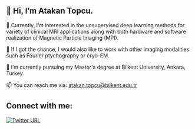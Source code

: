 
## 👋 Hi, I’m Atakan Topcu.



👀 Currently, I’m interested in the unsupervised deep learning methods for variety of clinical MRI applications along with both hardware and software realization of Magnetic Particle Imaging (MPI).

:monocle_face: If I got the chance, I would also like to work with other imaging modalities such as Fourier ptychography or cryo-EM.

🌱 I’m currently pursuing my Master's degree at Bilkent University, Ankara, Turkey.

📫 You can reach me via: atakan.topcu@bilkent.edu.tr

## Connect with me:

[![Twitter URL](https://img.shields.io/twitter/url/https/twitter.com/bukotsunikki.svg?style=social&label=Follow%20%40AtakanTopcu)](https://twitter.com/Atakan84666839)


